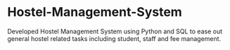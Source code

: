 # Hostel-Management-System
Developed Hostel Management System using Python and SQL to ease out general hostel related tasks including student, staff and fee management.
